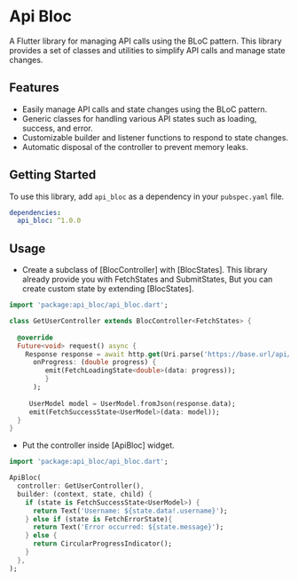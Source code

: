 # Api Bloc
A Flutter library for managing API calls using the BLoC pattern. This library provides a set of classes and utilities to simplify API calls and manage state changes.

## Features
- Easily manage API calls and state changes using the BLoC pattern.
- Generic classes for handling various API states such as loading, success, and error.
- Customizable builder and listener functions to respond to state changes.
- Automatic disposal of the controller to prevent memory leaks.

## Getting Started
To use this library, add `api_bloc` as a dependency in your `pubspec.yaml` file.

```yaml
dependencies:
  api_bloc: ^1.0.0
```

## Usage
- Create a subclass of [BlocController] with [BlocStates].
  This library already provide you with FetchStates and SubmitStates,
  But you can create custom state by extending [BlocStates].

```dart
import 'package:api_bloc/api_bloc.dart';

class GetUserController extends BlocController<FetchStates> {
  
  @override
  Future<void> request() async {
    Response response = await http.get(Uri.parse('https://base.url/api/user'),
      onProgress: (double progress) {
         emit(FetchLoadingState<double>(data: progress));
         }
      );
  
     UserModel model = UserModel.fromJson(response.data);
     emit(FetchSuccessState<UserModel>(data: model));
  }
}
```

- Put the controller inside [ApiBloc] widget.

```dart
import 'package:api_bloc/api_bloc.dart';

ApiBloc(
  controller: GetUserController(),
  builder: (context, state, child) {
    if (state is FetchSuccessState<UserModel>) {
      return Text('Username: ${state.data!.username}');
    } else if (state is FetchErrorState){
      return Text('Error occurred: ${state.message}');
    } else {
      return CircularProgressIndicator();
    }
  },
);
```